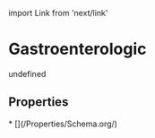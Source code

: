 import Link from 'next/link'
# Gastroenterologic

undefined

## Properties

<Grid>
* [](/Properties/Schema.org/)

</Grid>

